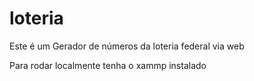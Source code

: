 # loteria
Este é um Gerador de números da loteria federal via web

Para rodar localmente tenha o xammp instalado

